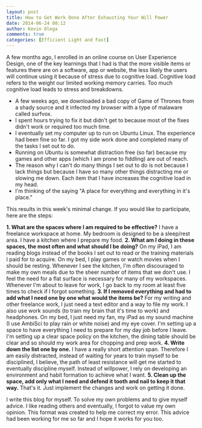 ```yaml
---
layout: post
title: How to Get Work Done After Exhausting Your Will Power
date: 2014-06-24 08:12
author: Kevin Olega
comments: true
categories: [Efficient Light and Fast]
---
```

A few months ago, I enrolled in an online course on User Experience Design, one of the key learnings that I had is that the more visible items or features there are on a software, app or website, the less likely the users will continue using it because of stress due to cognitive load. Cognitive load refers to the weight our limited working memory carries. Too much cognitive load leads to stress and breakdowns.

<ul>
<li>A few weeks ago, we downloaded a bad copy of Game of Thrones from a shady source and it infected my browser with a type of malaware called surfvox. </li>
<li>I spent hours trying to fix it but didn't get to because most of the fixes didn't work or required too much time. </li>
<li>I eventually set my computer up to run on Ubuntu Linux. The experience had been fine so far. I got my side work done and completed many of the tasks I set out to do.</li>
<li>Running on Ubuntu is somewhat distraction free (so far) because my games and other apps (which I am prone to fiddling) are out of reach.</li>
<li>The reason why I can't do many things I set out to do is not because I lack things but because I have so many other things distracting me or slowing me down. Each item that I have increases the cognitive load in my head.</li>
<li>I'm thinking of the saying "A place for everything and everything in it's place."</li>
</ul>

This results in this week's minimal change. If you would like to participate, here are the steps:

**1. What are the spaces where I am required to be effective?** I have a freelance workspace at home. My bedroom is designed to be a sleep/rest area. I have a kitchen where I prepare my food.
**2. What am I doing in these spaces, the most often and what should I be doing?** On my iPad, I am reading blogs instead of the books I set out to read or the training materials I paid for to acquire. On my bed, I play games or watch movies when I should be resting. Whenever I see the kitchen, I'm often discouraged to make my own meals due to the sheer number of items that we don't use. I feel the need for a flat surface is necessary for many of my workspaces. Whenever I'm about to leave for work, I go back to my room at least five times to check if I forgot something.
**3. If I removed everything and had to add what I need one by one what would the items be?** For my writing and other freelance work, I just need a text editor and a way to file my work. I also use work sounds (to train my brain that it's time to work) and headphones. On my bed, I just need my fan, my iPad as my sound machine (I use AmbiSci to play rain or white noise) and my eye cover. I'm setting up a space to have everything I need to prepare for my day job before I leave. I'm setting up a clear space policy on the kitchen, the dining table should be clear and so should my work area for chopping and prep work.
**4. Write down the list one by one.** I have a really short attention span. Therefore I am easily distracted, instead of waiting for years to train myself to be disciplined, I believe, the path of least resistance will get me started to eventually discipline myself. Instead of willpower, I rely on developing an environment and habit formation to achieve what I want.
**5. Clean up the space, add only what I need and defend it tooth and nail to keep it that way.** That's it. Just implement the changes and work on getting it done.

I write this blog for myself. To solve my own problems and to give myself advice. I like reading others and eventually, I forgot to value my own opinion. This format was created to help me correct my error. This advice had been working for me so far and I hope it works for you too.

